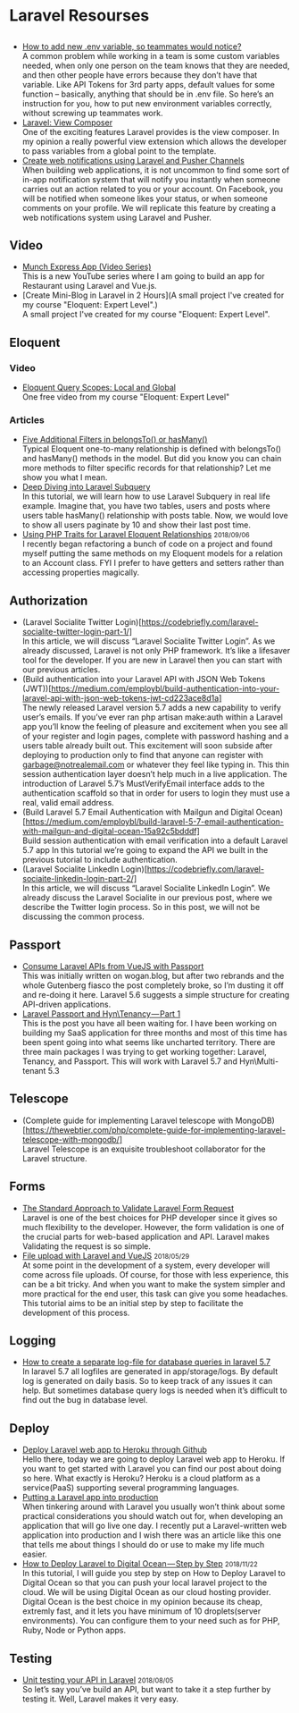 # Laravel Resourses

## 

* [How to add new .env variable, so teammates would notice?](https://laraveldaily.com/how-to-add-new-env-variable-so-teammates-would-notice/)<br>
A common problem while working in a team is some custom variables needed, when only one person on the team knows that they are needed, and then other people have errors because they don’t have that variable. Like API Tokens for 3rd party apps, default values for some function – basically, anything that should be in .env file. So here’s an instruction for you, how to put new environment variables correctly, without screwing up teammates work.
* [Laravel: View Composer](https://medium.com/@marcel_domke/laravel-view-composer-dba46a17456e)<br>
One of the exciting features Laravel provides is the view composer. In my opinion a really powerful view extension which allows the developer to pass variables from a global point to the template.
* [Create web notifications using Laravel and Pusher Channels](https://hackernoon.com/create-web-notifications-using-laravel-and-pusher-channels-a9516427d842)<br>
When building web applications, it is not uncommon to find some sort of in-app notification system that will notify you instantly when someone carries out an action related to you or your account. On Facebook, you will be notified when someone likes your status, or when someone comments on your profile. We will replicate this feature by creating a web notifications system using Laravel and Pusher.

## Video

* [Munch Express App (Video Series)](https://www.youtube.com/playlist?list=PLkZU2rKh1mT-jYl4xKhupzMCO2wiucddR)<br>
This is a new YouTube series where I am going to build an app for Restaurant using Laravel and Vue.js.
* [Create Mini-Blog in Laravel in 2 Hours](A small project I've created for my course "Eloquent: Expert Level".)<br>
A small project I've created for my course "Eloquent: Expert Level".

## Eloquent

### Video

* [Eloquent Query Scopes: Local and Global](https://www.youtube.com/watch?v=F8Q2ZTbT4MA)<br>
One free video from my course "Eloquent: Expert Level"

### Articles

* [Five Additional Filters in belongsTo() or hasMany()](https://laraveldaily.com/did-you-know-five-additional-filters-in-belongsto-or-hasmany/)<br>
Typical Eloquent one-to-many relationship is defined with belongsTo() and hasMany() methods in the model. But did you know you can chain more methods to filter specific records for that relationship? Let me show you what I mean.
* [Deep Diving into Laravel Subquery](http://tisuchi.com/posts/deep-diving-into-laravel-subquery-14)<br>
In this tutorial, we will learn how to use Laravel Subquery in real life example. Imagine that, you have two tables, users and posts where users table hasMany() relationship with posts table. Now, we would love to show all users paginate by 10 and show their last post time.
* [Using PHP Traits for Laravel Eloquent Relationships](https://medium.com/@tomgrohl/using-php-traits-for-laravel-eloquent-relationships-7357901a01a4) <small>2018/09/06</small><br>
I recently began refactoring a bunch of code on a project and found myself putting the same methods on my Eloquent models for a relation to an Account class. FYI I prefer to have getters and setters rather than accessing properties magically.

## Authorization

* (Laravel Socialite Twitter Login)[https://codebriefly.com/laravel-socialite-twitter-login-part-1/]<br>
In this article, we will discuss “Laravel Socialite Twitter Login”. As we already discussed, Laravel is not only PHP framework. It’s like a lifesaver tool for the developer. If you are new in Laravel then you can start with our previous articles.
* (Build authentication into your Laravel API with JSON Web Tokens (JWT))[https://medium.com/employbl/build-authentication-into-your-laravel-api-with-json-web-tokens-jwt-cd223ace8d1a]<br>
The newly released Laravel version 5.7 adds a new capability to verify user’s emails. If you’ve ever ran php artisan make:auth within a Laravel app you’ll know the feeling of pleasure and excitement when you see all of your register and login pages, complete with password hashing and a users table already built out. This excitement will soon subside after deploying to production only to find that anyone can register with garbage@notrealemail.com or whatever they feel like typing in. This thin session authentication layer doesn’t help much in a live application. The introduction of Laravel 5.7’s MustVerifyEmail interface adds to the authentication scaffold so that in order for users to login they must use a real, valid email address.
* (Build Laravel 5.7 Email Authentication with Mailgun and Digital Ocean)[https://medium.com/employbl/build-laravel-5-7-email-authentication-with-mailgun-and-digital-ocean-15a92c5bdddf]<br>
Build session authentication with email verification into a default Laravel 5.7 app
In this tutorial we’re going to expand the API we built in the previous tutorial to include authentication.
* (Laravel Socialite LinkedIn Login)[https://codebriefly.com/laravel-sociaite-linkedin-login-part-2/]<br>
In this article, we will discuss “Laravel Socialite LinkedIn Login”. We already discuss the Laravel Socialite in our previous post, where we describe the Twitter login process. So in this post, we will not be discussing the common process.

## Passport

* [Consume Laravel APIs from VueJS with Passport](https://medium.com/@woganmay/consume-laravel-apis-from-vuejs-with-passport-47c9b512b5d3)<br>
This was initially written on wogan.blog, but after two rebrands and the whole Gutenberg fiasco the post completely broke, so I’m dusting it off and re-doing it here. Laravel 5.6 suggests a simple structure for creating API-driven applications.
* [Laravel Passport and Hyn\Tenancy — Part 1](https://medium.com/@sadnub/hyn-tenancy-5-2-and-laravel-passport-a0d11c5a08eb)<br>
This is the post you have all been waiting for. I have been working on building my SaaS application for three months and most of this time has been spent going into what seems like uncharted territory. There are three main packages I was trying to get working together: Laravel, Tenancy, and Passport. This will work with Laravel 5.7 and Hyn\Multi-tenant 5.3

## Telescope

* (Complete guide for implementing Laravel telescope with MongoDB)[https://thewebtier.com/php/complete-guide-for-implementing-laravel-telescope-with-mongodb/]<br>
Laravel Telescope is an exquisite troubleshoot collaborator for the Laravel structure.


## Forms

* [The Standard Approach to Validate Laravel Form Request](http://tisuchi.com/posts/the-standard-approach-to-validate-laravel-form-request-13)<br>
Laravel is one of the best choices for PHP developer since it gives so much flexibility to the developer. However, the form validation is one of the crucial parts for web-based application and API. Laravel makes Validating the request is so simple.
* [File upload with Laravel and VueJS](https://blog.usejournal.com/file-upload-with-laravel-and-vuejs-a70ae85e34a1) <small>2018/05/29</small><br>
At some point in the development of a system, every developer will come across file uploads. Of course, for those with less experience, this can be a bit tricky. And when you want to make the system simpler and more practical for the end user, this task can give you some headaches. This tutorial aims to be an initial step by step to facilitate the development of this process.


## Logging

* [How to create a separate log-file for database queries in laravel 5.7](https://www.5balloons.info/how-to-create-a-separate-log-file-for-database-queries-in-laravel-5-7/)<br>
In laravel 5.7 all logfiles are generated in app/storage/logs. By default log is generated on daily basis. So to keep track of any issues it can help. But sometimes database query logs is needed when it’s difficult to find out the bug in database level.

## Deploy

* [Deploy Laravel web app to Heroku through Github](https://ktmbytes.com/deploy-laravel-web-app-to-heroku-through-github/)<br>
Hello there, today we are going to deploy Laravel web app to Heroku. If you want to get started with Laravel you can find our post about doing so here. What exactly is Heroku? Heroku is a cloud platform as a service(PaaS) supporting several programming languages.
* [Putting a Laravel app into production](https://medium.com/@tobiashn/putting-a-laravel-app-into-production-d847ac2a04ed)<br>
When tinkering around with Laravel you usually won’t think about some practical considerations you should watch out for, when developing an application that will go live one day. I recently put a Laravel-written web application into production and I wish there was an article like this one that tells me about things I should do or use to make my life much easier.
* [How to Deploy Laravel to Digital Ocean — Step by Step](https://medium.com/@kaloraat/how-to-deploy-laravel-to-digital-ocean-step-by-step-6a40b8d9ea6f) <small>2018/11/22</small><br>
In this tutorial, I will guide you step by step on How to Deploy Laravel to Digital Ocean so that you can push your local laravel project to the cloud. We will be using Digital Ocean as our cloud hosting provider. Digital Ocean is the best choice in my opinion because its cheap, extremly fast, and it lets you have minimum of 10 droplets(server environments). You can configure them to your need such as for PHP, Ruby, Node or Python apps.

## Testing

* [Unit testing your API in Laravel](https://medium.com/@mscherrenberg/unit-testing-your-api-in-laravel-5-6-7172bcdc593d) <small>2018/08/05</small><br>
So let’s say you’ve build an API, but want to take it a step further by testing it. Well, Laravel makes it very easy.
